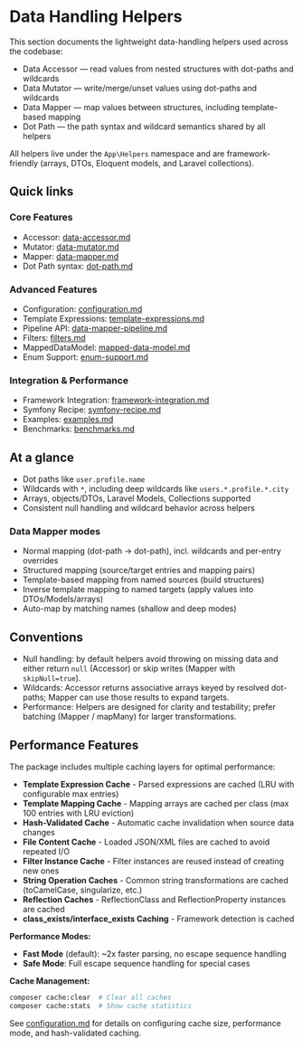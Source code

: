 # Data Handling Helpers

This section documents the lightweight data-handling helpers used across the codebase:

- Data Accessor — read values from nested structures with dot-paths and wildcards
- Data Mutator — write/merge/unset values using dot-paths and wildcards
- Data Mapper — map values between structures, including template-based mapping
- Dot Path — the path syntax and wildcard semantics shared by all helpers

All helpers live under the `App\Helpers` namespace and are framework-friendly (arrays, DTOs, Eloquent models, and Laravel collections).

## Quick links

### Core Features
- Accessor: [data-accessor.md](data-accessor.md)
- Mutator: [data-mutator.md](data-mutator.md)
- Mapper:  [data-mapper.md](data-mapper.md)
- Dot Path syntax: [dot-path.md](dot-path.md)

### Advanced Features
- Configuration: [configuration.md](configuration.md)
- Template Expressions: [template-expressions.md](template-expressions.md)
- Pipeline API: [data-mapper-pipeline.md](data-mapper-pipeline.md)
- Filters: [filters.md](filters.md)
- MappedDataModel: [mapped-data-model.md](mapped-data-model.md)
- Enum Support: [enum-support.md](enum-support.md)

### Integration & Performance
- Framework Integration: [framework-integration.md](framework-integration.md)
- Symfony Recipe: [symfony-recipe.md](symfony-recipe.md)
- Examples: [examples.md](examples.md)
- Benchmarks: [benchmarks.md](benchmarks.md)

## At a glance

- Dot paths like `user.profile.name`
- Wildcards with `*`, including deep wildcards like `users.*.profile.*.city`
- Arrays, objects/DTOs, Laravel Models, Collections supported
- Consistent null handling and wildcard behavior across helpers

### Data Mapper modes

- Normal mapping (dot-path → dot-path), incl. wildcards and per-entry overrides
- Structured mapping (source/target entries and mapping pairs)
- Template-based mapping from named sources (build structures)
- Inverse template mapping to named targets (apply values into DTOs/Models/arrays)
- Auto-map by matching names (shallow and deep modes)

## Conventions

- Null handling: by default helpers avoid throwing on missing data and either return `null` (Accessor) or skip writes (Mapper with
  `skipNull=true`).
- Wildcards: Accessor returns associative arrays keyed by resolved dot-paths; Mapper can use those results to expand targets.
- Performance: Helpers are designed for clarity and testability; prefer batching (Mapper / mapMany) for larger transformations.

## Performance Features

The package includes multiple caching layers for optimal performance:

- **Template Expression Cache** - Parsed expressions are cached (LRU with configurable max entries)
- **Template Mapping Cache** - Mapping arrays are cached per class (max 100 entries with LRU eviction)
- **Hash-Validated Cache** - Automatic cache invalidation when source data changes
- **File Content Cache** - Loaded JSON/XML files are cached to avoid repeated I/O
- **Filter Instance Cache** - Filter instances are reused instead of creating new ones
- **String Operation Caches** - Common string transformations are cached (toCamelCase, singularize, etc.)
- **Reflection Caches** - ReflectionClass and ReflectionProperty instances are cached
- **class_exists/interface_exists Caching** - Framework detection is cached

**Performance Modes:**
- **Fast Mode** (default): ~2x faster parsing, no escape sequence handling
- **Safe Mode**: Full escape sequence handling for special cases

**Cache Management:**
```bash
composer cache:clear  # Clear all caches
composer cache:stats  # Show cache statistics
```

See [configuration.md](configuration.md) for details on configuring cache size, performance mode, and hash-validated caching.


